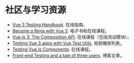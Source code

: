 # 社区与学习资源

- [Vue 3 Testing Handbook](https://lmiller1990.github.io/vue-testing-handbook/v3/). 在线指南。
- [Become a Ninja with Vue 3](https://books.ninja-squad.com/vue). 电子书和在线课程。
- [Vue.js 3: The Composition API](https://vuejs-course.com/composition-api). 在线课程（包括测试模块）。
- [Testing Vue 3 apps with Vue Test Utils](https://www.youtube.com/playlist?list=PLC2LZCNWKL9ahK1IoODqYxKu5aA9T5IOA). 视频播放列表。
- [Testing Vue.js Components](https://vueschool.io/courses/learn-how-to-test-vuejs-components?friend=vth). 在线课程。
- [Front-end Testing and a tale of three users](https://afontcu.dev/frontend-testing-code-consumers/). 博客文章。
